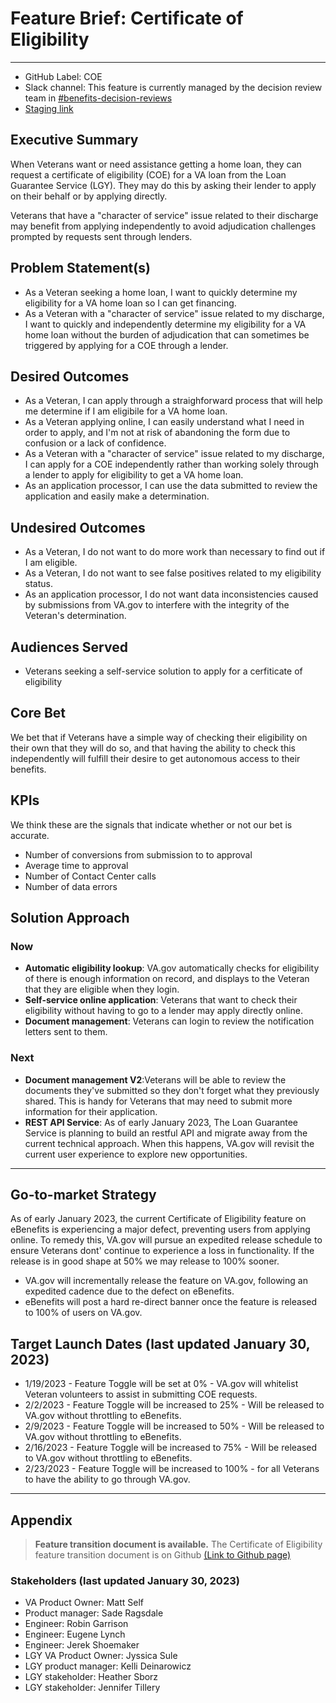 # Feature Brief: Certificate of Eligibility

---
- GitHub Label: COE
- Slack channel: This feature is currently managed by the decision review team in [#benefits-decision-reviews](https://dsva.slack.com/archives/C5AGLBNRK)
- [Staging link](http://staging.va.gov/housing-assistance/home-loans/request-coe-form-26-1880)

## Executive Summary
When Veterans want or need assistance getting a home loan, they can request a certificate of eligibility (COE) for a VA loan from the Loan Guarantee Service (LGY). They may do this by asking their lender to apply on their behalf or by applying directly. 

Veterans that have a "character of service" issue related to their discharge may benefit from applying independently to avoid adjudication challenges prompted by requests sent through lenders.

## Problem Statement(s)
- As a Veteran seeking a home loan, I want to quickly determine my eligibility for a VA home loan so I can get financing.
- As a Veteran with a "character of service" issue related to my discharge, I want to quickly and independently determine my eligibility for a VA home loan without the burden of adjudication that can sometimes be triggered by applying for a COE through a lender. 

## Desired Outcomes
- As a Veteran, I can apply through a straighforward process that will help me determine if I am eligibile for a VA home loan.
- As a Veteran applying online, I can easily understand what I need in order to apply, and I'm not at risk of abandoning the form due to confusion or a lack of confidence.
- As a Veteran with a "character of service" issue related to my discharge, I can apply for a COE independently rather than working solely through a lender to apply for eligibility to get a VA home loan. 
- As an application processor, I can use the data submitted to review the application and easily make a determination.

## Undesired Outcomes
- As a Veteran, I do not want to do more work than necessary to find out if I am eligible. 
- As a Veteran, I do not want to see false positives related to my eligibility status. 
- As an application processor, I do not want data inconsistencies caused by submissions from VA.gov to interfere with the integrity of the Veteran's determination.

## Audiences Served
- Veterans seeking a self-service solution to apply for a cerfiticate of eligibility

## Core Bet
We bet that if Veterans have a simple way of checking their eligibility on their own that they will do so, and that having the ability to check this independently will fulfill their desire to get autonomous access to their benefits. 

## KPIs
We think these are the signals that indicate whether or not our bet is accurate.
- Number of conversions from submission to to approval
- Average time to approval
- Number of Contact Center calls
- Number of data errors

## Solution Approach

### Now
- **Automatic eligibility lookup**: VA.gov automatically checks for eligibility of there is enough information on record, and displays to the Veteran that they are eligible when they login. 
- **Self-service online application**: Veterans that want to check their eligibility without having to go to a lender may apply directly online. 
- **Document management**: Veterans can login to review the notification letters sent to them. 

### Next
- **Document management V2**:Veterans will be able to review the documents they've submitted so they don't forget what they previously shared. This is handy for Veterans that may need to submit more information for their application.
- **REST API Service**: As of early January 2023, The Loan Guarantee Service is planning to build an restful API and migrate away from the current technical approach. When this happens, VA.gov will revisit the current user experience to explore new opportunities.

---

## Go-to-market Strategy
As of early January 2023, the current Certificate of Eligibility feature on eBenefits is experiencing a major defect, preventing users from applying online. To remedy this, VA.gov will pursue an expedited release schedule to ensure Veterans dont' continue to experience a loss in functionality. If the release is in good shape at 50% we may release to 100% sooner.

- VA.gov will incrementally release the feature on VA.gov, following an expedited cadence due to the defect on eBenefits.
- eBenefits will post a hard re-direct banner once the feature is released to 100% of users on VA.gov.

## Target Launch Dates (last updated January 30, 2023)
- 1/19/2023 - Feature Toggle will be set at 0% - VA.gov will whitelist Veteran volunteers to assist in submitting COE requests.
- 2/2/2023 - Feature Toggle will be increased to 25% - Will be released to VA.gov without throttling to eBenefits.
- 2/9/2023 - Feature Toggle will be increased to 50% - Will be released to VA.gov without throttling to eBenefits.
- 2/16/2023 - Feature Toggle will be increased to 75% - Will be released to VA.gov without throttling to eBenefits.
- 2/23/2023 - Feature Toggle will be increased to 100% - for all Veterans to have the ability to go through VA.gov.

---

## Appendix

>**Feature transition document is available.**
> The Certificate of Eligibility feature transition document is on Github [(Link to Github page)](https://github.com/department-of-veterans-affairs/va.gov-team/tree/master/products/apply-for-home-loan-COE/coe-transition-design.md)

### Stakeholders (last updated January 30, 2023)
- VA Product Owner: Matt Self
- Product manager: Sade Ragsdale
- Engineer: Robin Garrison
- Engineer: Eugene Lynch
- Engineer: Jerek Shoemaker
- LGY VA Product Owner: Jyssica Sule
- LGY product manager: Kelli Deinarowicz
- LGY stakeholder: Heather Sborz
- LGY stakeholder: Jennifer Tillery
